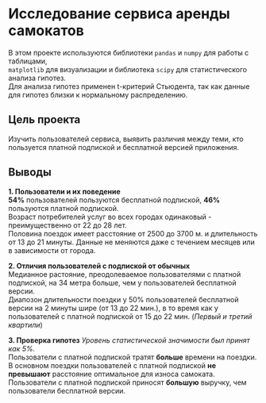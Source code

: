 # Исследование сервиса аренды самокатов
В этом проекте используются библиотеки `pandas` и `numpy` для работы с таблицами,  
`matplotlib` для визуализации
и библиотека `scipy` для статистического анализа гипотез.  
Для анализа гипотез применен t-критерий Стьюдента, так как данные для гипотез близки к нормальному распределению. 
## Цель проекта
Изучить пользователей сервиса, выявить различия между теми, кто пользуется платной подпиской и бесплатной версией приложения.
## Выводы
**1. Пользователи и их поведение**  
**54%** пользователей пользуются бесплатной подпиской, **46%** пользуются платной подпиской.    
Возраст потребителей услуг во всех городах одинаковый - преимущественно от 22 до 28 лет.  
Половина поездок имеет расстояние от 2500 до 3700 м. и длительность от 13 до 21 минуты. Данные не меняются даже с течением месяцев или в зависимости от города.

**2. Отличия пользователей с подпиской от обычных**  
Медианное растояние, преодолеваемое пользователями с платной подпиской, на 34 метра больше, чем у пользователей бесплатной версии.  
Диапозон длительности поездки у 50% пользователей бесплатной версии на 2 минуты шире (от 13 до 22 мин.), в то время как у пользователей с платной подпиской от 15 до 22 мин. (*Первый и третий квартили*)

**3. Проверка гипотез**
*Уровень статистической значимости был принят как 5%.*  
Пользователи с платной подпиской тратят **больше** времени на поездки.  
В основном поездки пользователей с платной подпиской **не превышают** расстояние оптимальное для износа самоката.  
Пользователи с платной подпиской приносят **большую** выручку, чем пользователи бесплатной версии.
